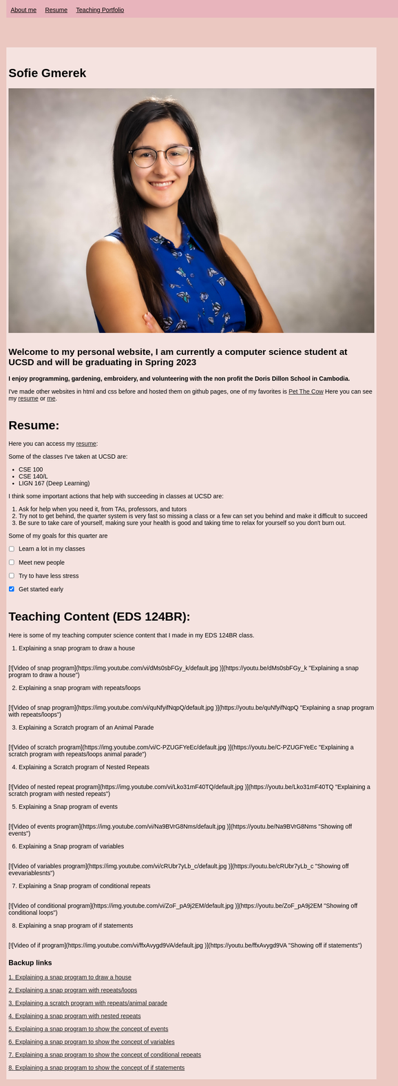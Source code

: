 <style>
body, html{
    background-color: #EBC8c1;
    font-family: Tahoma, sans-serif;
    color: black;
    scroll-behavior: smooth;
    margin-top: 20px;
    margin: auto;
    justify-content: center;
    max-width: 960px;
    margin-top: 30px;
}

.main{
    background-color: #F5E3E0;
    margin-top: 0px;
    padding:5px

}


.nav ul{    
 justify-content: center;

  background-color: #e8b4bc;;
  list-style-type: none;
  margin: 0px;
  margin-bottom:10px;
  padding: 0;
  overflow: hidden;
  color: black;
  position: fixed;
  width: 950px;
  top: 0; /* Position the navbar at the top of the page */
}

.nav li{
   display: inline;
   float: left;
  color: black;
  margin-top: 5px;
}

.nav a{
  display: block;
  padding: 10px;
  color: black;

}

.nav li a:hover {
  background-color:  #D282A6;
}



 </style>

<div class="nav">
<ul >
  <li><a href="#headshot">About me</a></li>
  <li ><a href="#resume">Resume</a></li>
  <li><a href="#teaching">Teaching Portfolio</a></li>
</ul>
</div>


<div class="main" markdown="1">

# Sofie Gmerek


<a name="headshot"></a>![my_headshot](headshot1.jpeg) 
## Welcome to my personal website, I am currently a computer science student at UCSD and will be graduating in Spring 2023

**I enjoy programming, gardening, embroidery, and volunteering with the non profit the Doris Dillon School in Cambodia.**


I've made other websites in html and css before and hosted them on github pages, one of my favorites is [Pet The Cow](https://petthecow.com/)
Here you can see my [resume](#resume) or [me](#headshot).



# <a name="resume"></a> Resume:
Here you can access my [resume](resume.png):


Some of the classes I've taken at UCSD are: 
- CSE 100 
- CSE 140/L 
- LIGN 167 (Deep Learning)

I think some important actions that help with succeeding in classes at UCSD are:
1. Ask for help when you need it, from TAs, professors, and tutors
2. Try not to get behind, the quarter system is very fast so missing a class or a few can set you behind and make it difficult to succeed
3. Be sure to take care of yourself, making sure your health is good and taking time to relax for yourself so you don't burn out.

Some of my goals for this quarter are
- [ ] Learn a lot in my classes
- [ ] Meet new people
- [ ] Try to have less stress
- [X] Get started early


# <a name="teaching"></a> Teaching Content (EDS 124BR):

Here is some of my teaching computer science content that I made in my EDS 124BR class.


1. Explaining a snap program to draw a house 
<br>
[![Video of snap program](https://img.youtube.com/vi/dMs0sbFGy_k/default.jpg
)](https://youtu.be/dMs0sbFGy_k "Explaining a snap program to draw a house")

2. Explaining a snap program with repeats/loops
<br>
[![Video of snap program](https://img.youtube.com/vi/quNfyifNqpQ/default.jpg
)](https://youtu.be/quNfyifNqpQ "Explaining a snap program with repeats/loops")

3. Explaining a Scratch program of an Animal Parade 
<br>
[![Video of scratch program](https://img.youtube.com/vi/C-PZUGFYeEc/default.jpg
)](https://youtu.be/C-PZUGFYeEc "Explaining a scratch program with repeats/loops animal parade")

4. Explaining a Scratch program of Nested Repeats
<br>
[![Video of nested repeat program](https://img.youtube.com/vi/Lko31mF40TQ/default.jpg
)](https://youtu.be/Lko31mF40TQ "Explaining a scratch program with nested repeats")

5. Explaining a Snap program of events
<br>
[![Video of events program](https://img.youtube.com/vi/Na9BVrG8Nms/default.jpg
)](https://youtu.be/Na9BVrG8Nms "Showing off events")

6. Explaining a Snap program of variables
<br>
[![Video of variables program](https://img.youtube.com/vi/cRUbr7yLb_c/default.jpg
)](https://youtu.be/cRUbr7yLb_c "Showing off evevariablesnts")

7. Explaining a Snap program of conditional repeats
<br>
[![Video of conditional program](https://img.youtube.com/vi/ZoF_pA9j2EM/default.jpg
)](https://youtu.be/ZoF_pA9j2EM "Showing off conditional loops")

8. Explaining a snap program of if statements
<br>
[![Video of if program](https://img.youtube.com/vi/ffxAvygd9VA/default.jpg
)](https://youtu.be/ffxAvygd9VA "Showing off if statements")

### Backup links
[1. Explaining a snap program to draw a house ](https://youtu.be/dMs0sbFGy_k)


[2. Explaining a snap program with repeats/loops](https://youtu.be/quNfyifNqpQ)

[3. Explaining a scratch program with repeats/animal parade](https://youtu.be/C-PZUGFYeEc)

[4. Explaining a snap program with nested repeats](https://youtu.be/Lko31mF40TQ )

[5. Explaining a snap program to show the concept of events](https://youtu.be/Na9BVrG8Nms)

[6. Explaining a snap program to show the concept of variables](https://youtu.be/cRUbr7yLb_c)

[7. Explaining a snap program to show the concept of conditional repeats](https://youtu.be/ZoF_pA9j2EM)

[8. Explaining a snap program to show the concept of if statements](https://youtu.be/ffxAvygd9VA)

</div>

